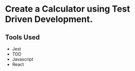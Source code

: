 # Create a Calculator using Test Driven Development. 
## Tools Used 
- Jest
- TDD
- Javascript
- React 